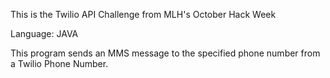This is the Twilio API Challenge from MLH's October Hack Week

Language: JAVA

This program sends an MMS message to the specified phone number from a Twilio Phone Number.

